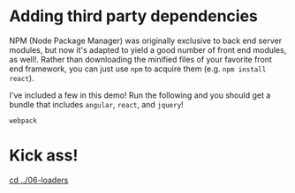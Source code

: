 # Adding third party dependencies

NPM (Node Package Manager) was originally exclusive to back end server modules, but now it's adapted to yield a good number of front end modules, as well!.  Rather than downloading the minified files of your favorite front end framework, you can just use `npm` to acquire them (e.g. `npm install react`).

I've included a few in this demo! Run the following and you should get a bundle that includes `angular`, `react`, and `jquery`!

```
webpack
```

# Kick ass!

[cd ../06-loaders](https://github.com/freestylebit/webpack-tutorial/tree/master/lessons/06-loaders)
